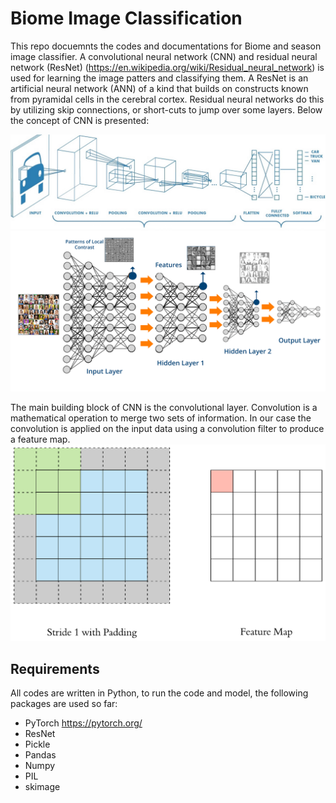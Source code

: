# Biome Image Classification
This repo docuemnts the codes and documentations for Biome and season image classifier. A convolutional neural network (CNN) and residual neural network (ResNet) (https://en.wikipedia.org/wiki/Residual_neural_network) is used for learning the image patters and classifying them. A ResNet is an artificial neural network (ANN) of a kind that builds on constructs known from pyramidal cells in the cerebral cortex. Residual neural networks do this by utilizing skip connections, or short-cuts to jump over some layers.
Below the concept of CNN is presented: 

![Screenshot](cnn.png)
![Screenshot](DL.png)

The main building block of CNN is the convolutional layer. Convolution is a mathematical operation to merge two sets of information. In our case the convolution is applied on the input data using a convolution filter to produce a feature map.
![Screenshot](convolve.gif)

## Requirements 
All codes are written in Python, to run the code and model, the following packages are used so far:
- PyTorch  https://pytorch.org/
- ResNet
- Pickle
- Pandas 
- Numpy 
- PIL
- skimage
